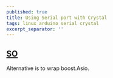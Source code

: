 ```yaml
---
published: true
title: Using Serial port with Crystal
tags: linux arduino serial crystal
excerpt_separator: ''
---
```

## [SO](https://stackoverflow.com/questions/51069578/crystal-lang-accessing-serial-port/51120111#51120111)

Alternative is to wrap boost.Asio.

